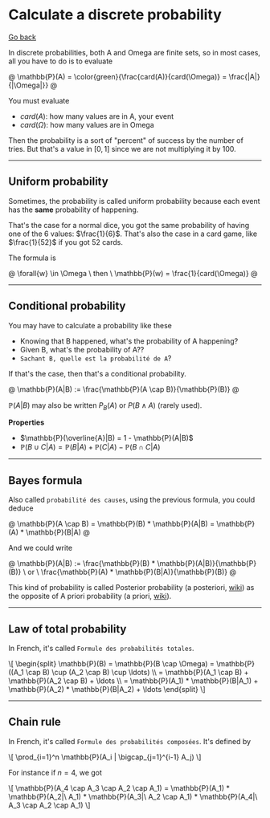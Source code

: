# Calculate a discrete probability

[Go back](..)

In discrete probabilities, both A and Omega are finite sets, so in most cases, all you have to do is to evaluate

@
\mathbb{P}(A) = \color{green}{\frac{card(A)}{card(\Omega)} = \frac{|A|}{|\Omega|}}
@

You must evaluate 

* $card(A)$: how many values are in A, your event
* $card(\Omega)$: how many values are in Omega

Then the probability is a sort of "percent" of success by the number of tries. But that's a value in $[0,1]$ since we are not multiplying it by 100.

<hr class="sr">

## Uniform probability

Sometimes, the probability is called uniform probability
because each event has the **same** probability of happening.

That's the case for a normal dice, you got the same
probability of having one of the 6 values: $\frac{1}{6}$.
That's also the case in a card game, like $\frac{1}{52}$
if you got 52 cards.

The formula is

@
\forall{w} \in \Omega \ then \ \mathbb{P}(w) = \frac{1}{card(\Omega)}
@

<hr class="sl">

## Conditional probability

You may have to calculate a probability like these

* Knowing that B happened, what's the probability of A happening?
* Given B, what's the probability of A??
* ``Sachant B, quelle est la probabilité de A``?

If that's the case, then that's a conditional probability.

@
\mathbb{P}(A|B) := \frac{\mathbb{P}(A \cap B)}{\mathbb{P}(B)}
@

$\mathbb{P}(A|B)$ may also be written
$P_B(A)$ or $P(B \wedge A)$ (rarely used).

**Properties**

* $\mathbb{P}(\overline{A}|B) = 1 - \mathbb{P}(A|B)$
* $\mathbb{P} (B \cup C|A) = \mathbb{P}(B|A) + \mathbb{P}(C|A) − \mathbb{P}(B ∩ C|A)$

<hr class="sr">

## Bayes formula

Also called ``probabilité des causes``,
using the previous formula, you could deduce

@
\mathbb{P}(A \cap B) = \mathbb{P}(B) * \mathbb{P}(A|B)
= \mathbb{P}(A) * \mathbb{P}(B|A)
@

And we could write

@
\mathbb{P}(A|B) := \frac{\mathbb{P}(B) * \mathbb{P}(A|B)}{\mathbb{P}(B)}
\ or \ \frac{\mathbb{P}(A) * \mathbb{P}(B|A)}{\mathbb{P}(B)}
@

This kind of probability is called
Posterior probability
(a posteriori, [wiki](https://en.wikipedia.org/wiki/Posterior_probability)) 
as the opposite
of A priori probability (a priori, [wiki](https://en.wikipedia.org/wiki/A_priori_probability)).

<hr class="sl">

## Law of total probability

In French, it's called ``Formule des probabilités totales``.

<div>
\[
\begin{split}
\mathbb{P}(B) = \mathbb{P}(B \cap \Omega)
= \mathbb{P}((A_1 \cap B) \cup (A_2 \cap B) \cup \ldots) 
\\ = \mathbb{P}(A_1 \cap B) + \mathbb{P}(A_2 \cap B) + \ldots \\
= \mathbb{P}(A_1) * \mathbb{P}(B|A_1) + \mathbb{P}(A_2) * \mathbb{P}(B|A_2) + \ldots
\end{split}
\]
</div>

<hr class="sr">

## Chain rule

In French, it's called ``Formule des probabilités composées``.
It's defined by

<div>
\[
\prod_{i=1}^n \mathbb{P}(A_i | \bigcap_{j=1}^{i-1} A_j)
\]
</div>

For instance if $n=4$, we got

<div>
\[
\mathbb{P}(A_4 \cap A_3 \cap A_2 \cap A_1) 
=
\mathbb{P}(A_1) *
\mathbb{P}(A_2|\ A_1) *
\mathbb{P}(A_3|\ A_2 \cap A_1) *
\mathbb{P}(A_4|\ A_3 \cap A_2 \cap A_1)
\]
</div>